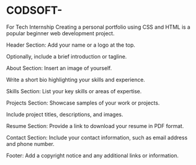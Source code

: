 # CODSOFT-
For Tech Internship 
Creating a personal portfolio using CSS and HTML is a popular beginner web development
project.

Header Section: Add your name or a logo at the top.

Optionally, include a brief introduction or tagline.

About Section: Insert an image of yourself.

Write a short bio highlighting your skills and experience.

Skills Section: List your key skills or areas of expertise.

Projects Section: Showcase samples of your work or projects.

Include project titles, descriptions, and images.

Resume Section: Provide a link to download your resume in PDF format.

Contact Section: Include your contact information, such as email address and phone
number.

Footer: Add a copyright notice and any additional links or information.
